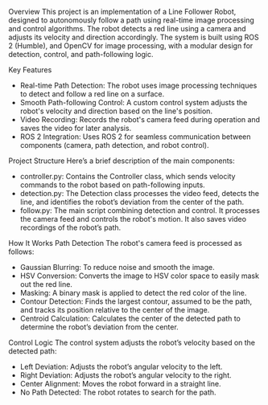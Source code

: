 Overview
This project is an implementation of a Line Follower Robot, designed to autonomously follow a path using real-time image processing and control algorithms. The robot detects a red line using a camera and adjusts its velocity and direction accordingly. The system is built using ROS 2 (Humble), and OpenCV for image processing, with a modular design for detection, control, and path-following logic.

Key Features
 - Real-time Path Detection: The robot uses image processing techniques to detect and follow a red line on a surface.
 - Smooth Path-following Control: A custom control system adjusts the robot's velocity and direction based on the line's position.
 - Video Recording: Records the robot's camera feed during operation and saves the video for later analysis.
 - ROS 2 Integration: Uses ROS 2 for seamless communication between components (camera, path detection, and robot control).

Project Structure
Here’s a brief description of the main components:

 - controller.py: Contains the Controller class, which sends velocity commands to the robot based on path-following inputs.
 - detection.py: The Detection class processes the video feed, detects the line, and identifies the robot’s deviation from the center of the path.
 - follow.py: The main script combining detection and control. It processes the camera feed and controls the robot's motion. It also saves video recordings of the robot’s path.

How It Works
Path Detection
The robot's camera feed is processed as follows:

 - Gaussian Blurring: To reduce noise and smooth the image.
 - HSV Conversion: Converts the image to HSV color space to easily mask out the red line.
 - Masking: A binary mask is applied to detect the red color of the line.
 - Contour Detection: Finds the largest contour, assumed to be the path, and tracks its position relative to the center of the image.
 - Centroid Calculation: Calculates the center of the detected path to determine the robot’s deviation from the center.

Control Logic
The control system adjusts the robot’s velocity based on the detected path:

 - Left Deviation: Adjusts the robot’s angular velocity to the left.
 - Right Deviation: Adjusts the robot’s angular velocity to the right.
 - Center Alignment: Moves the robot forward in a straight line.
 - No Path Detected: The robot rotates to search for the path.

